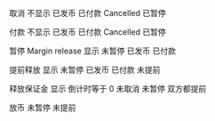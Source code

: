 取消
不显示 已发币 已付款 Cancelled 已暂停

付款
不显示 已发币 已付款 Cancelled 已暂停

暂停 Margin release
显示 未暂停 已发币 已付款

提前释放
显示 未暂停 已发币 已付款 未提前

释放保证金
显示 倒计时等于 0 未取消 未暂停 双方都提前

放币
未暂停 未提前
